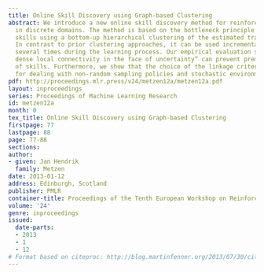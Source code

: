 ```yaml
---
title: Online Skill Discovery using Graph-based Clustering
abstract: We introduce a new online skill discovery method for reinforcement learning
  in discrete domains. The method is based on the bottleneck principle and identifies
  skills using a bottom-up hierarchical clustering of the estimated transition graph.
  In contrast to prior clustering approaches, it can be used incrementally and thus
  several times during the learning process. Our empirical evaluation shows that “assuming
  dense local connectivity in the face of uncertainty” can prevent premature identification
  of skills. Furthermore, we show that the choice of the linkage criterion is crucial
  for dealing with non-random sampling policies and stochastic environments.
pdf: http://proceedings.mlr.press/v24/metzen12a/metzen12a.pdf
layout: inproceedings
series: Proceedings of Machine Learning Research
id: metzen12a
month: 0
tex_title: Online Skill Discovery using Graph-based Clustering
firstpage: 77
lastpage: 88
page: 77-88
sections: 
author:
- given: Jan Hendrik
  family: Metzen
date: 2013-01-12
address: Edinburgh, Scotland
publisher: PMLR
container-title: Proceedings of the Tenth European Workshop on Reinforcement Learning
volume: '24'
genre: inproceedings
issued:
  date-parts:
  - 2013
  - 1
  - 12
# Format based on citeproc: http://blog.martinfenner.org/2013/07/30/citeproc-yaml-for-bibliographies/
---
```

